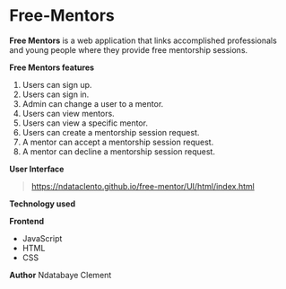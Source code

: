 # Free-Mentors
**Free Mentors** is a web application that links accomplished professionals and young people where they provide free mentorship sessions.

**Free Mentors features**
  1. Users can sign up.
  2. Users can sign in.
  3. Admin can change a user to a mentor.
  4. Users can view mentors.
  5. Users can view a specific mentor.
  6. Users can create a mentorship session request.
  7. A mentor can accept a mentorship session request.
  8. A mentor can decline a mentorship session request.

**User Interface**

>https://ndataclento.github.io/free-mentor/UI/html/index.html

 
**Technology used**

**Frontend**
  * JavaScript
  * HTML
  * CSS


**Author**
Ndatabaye Clement

